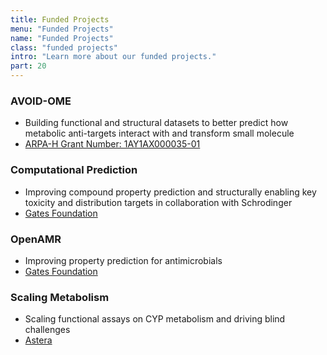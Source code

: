 ```yaml
---
title: Funded Projects
menu: "Funded Projects"
name: "Funded Projects"
class: "funded projects"
intro: "Learn more about our funded projects."
part: 20
---
```


### AVOID-OME
* Building functional and structural datasets to better predict how metabolic anti-targets interact with and transform small molecule
* [ARPA-H Grant Number: 1AY1AX000035-01](https://arpa-h.gov/)

### Computational Prediction
* Improving compound property prediction and structurally enabling key toxicity and distribution targets in collaboration with Schrodinger
* [Gates Foundation](https://www.gatesfoundation.org/)

### OpenAMR
* Improving property prediction for antimicrobials
* [Gates Foundation](https://www.gatesfoundation.org/)

### Scaling Metabolism
* Scaling functional assays on CYP metabolism and driving blind challenges
* [Astera](https://astera.org/)
